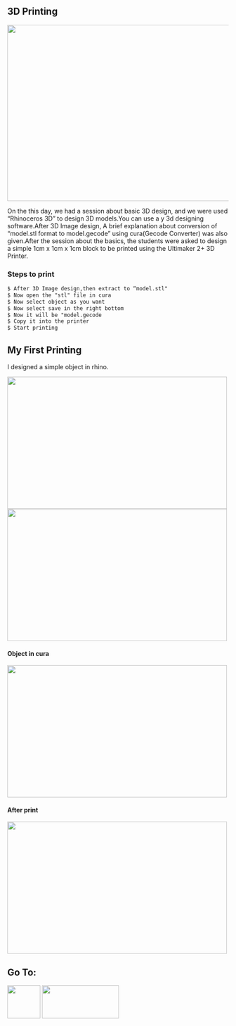 ## 3D Printing

<img src="https://shaheenhyderk.github.io/P1.jpg" width="700" height="400">

On the this day, we had a session about basic 3D design, and we were used “Rhinoceros 3D” to design 3D models.You can use a y 3d designing software.After 3D Image design, A brief explanation about conversion of “model.stl format to model.gecode” using cura(Gecode Converter) was also given.After the session about the basics, the students were asked to design a simple 1cm x 1cm x 1cm block to be printed using the Ultimaker 2+ 3D Printer.

### Steps to print

```markdown
$ After 3D Image design,then extract to “model.stl" 
$ Now open the "stl" file in cura
$ Now select object as you want
$ Now select save in the right bottom
$ Now it will be "model.gecode
$ Copy it into the printer
$ Start printing
```

## My First Printing
 
 I designed a simple object in rhino.
 
 <img src="https://shaheenhyderk.github.io/f.jpg" width="500" height="300">
 
 <img src="https://shaheenhyderk.github.io/fi.jpg" width="500" height="300">
 
 #### Object in cura 
 
 <img src="https://shaheenhyderk.github.io/fc.jpg" width="500" height="300">
 
 #### After print
 
 <img src="https://shaheenhyderk.github.io/IMG_20170827_080000[1].jpg" width="500" height="300">
 
 ## Go To:
 [<img src="http://shaheenhyderk.github.io/ho.png" width="75" height="75">](https://shaheenhyderk.github.io/)
 [<img src="http://shaheenhyderk.github.io/go.jpg" width="175" height="75">](http://shaheenhyderk.github.io/selfie.github.io/)
